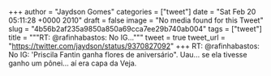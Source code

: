 
+++
author = "Jaydson Gomes"
categories = ["tweet"]
date = "Sat Feb 20 05:11:28 +0000 2010"
draft = false
image = "No media found for this Tweet"
slug = "4b56b2af235a9850a850a69cca7ee29b740ab004"
tags = ["tweet"]
title = """RT: @rafinhabastos: No IG..."""
tweet = true
tweet_url = "https://twitter.com/jaydson/status/9370827092"
+++
RT: @rafinhabastos: No IG: 'Priscila Fantin ganha flores de aniversário". Uau... se ela tivesse ganho um pônei... aí era capa da Veja.
